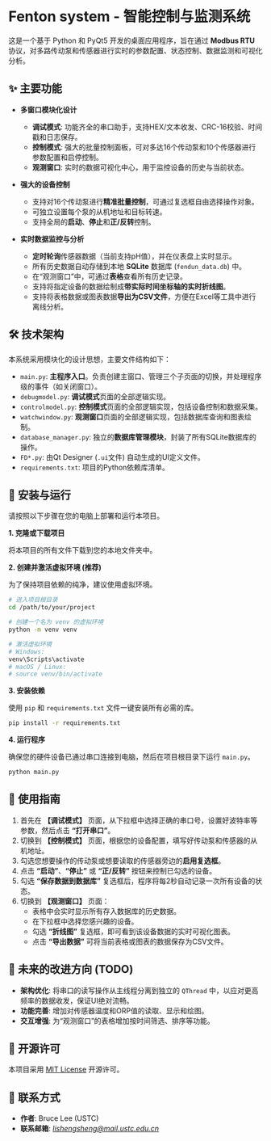 
# Fenton system - 智能控制与监测系统

这是一个基于 Python 和 PyQt5 开发的桌面应用程序，旨在通过 **Modbus RTU** 协议，对多路传动泵和传感器进行实时的参数配置、状态控制、数据监测和可视化分析。

## ✨ 主要功能

  - **多窗口模块化设计**

      - **调试模式**: 功能齐全的串口助手，支持HEX/文本收发、CRC-16校验、时间戳和日志保存。
      - **控制模式**: 强大的批量控制面板，可对多达16个传动泵和10个传感器进行参数配置和启停控制。
      - **观测窗口**: 实时的数据可视化中心，用于监控设备的历史与当前状态。

  - **强大的设备控制**

      - 支持对16个传动泵进行**精准批量控制**，可通过复选框自由选择操作对象。
      - 可独立设置每个泵的从机地址和目标转速。
      - 支持全局的**启动**、**停止**和**正/反转**控制。

  - **实时数据监控与分析**

      - **定时轮询**传感器数据（当前支持pH值），并在仪表盘上实时显示。
      - 所有历史数据自动存储到本地 **SQLite** 数据库 (`fendun_data.db`) 中。
      - 在“观测窗口”中，可通过**表格**查看所有历史记录。
      - 支持将指定设备的数据绘制成**带实际时间坐标轴的实时折线图**。
      - 支持将表格数据或图表数据**导出为CSV文件**，方便在Excel等工具中进行离线分析。

## 🛠️ 技术架构

本系统采用模块化的设计思想，主要文件结构如下：

  - `main.py`: **主程序入口**。负责创建主窗口、管理三个子页面的切换，并处理程序级的事件（如关闭窗口）。
  - `debugmodel.py`: **调试模式**页面的全部逻辑实现。
  - `controlmodel.py`: **控制模式**页面的全部逻辑实现，包括设备控制和数据采集。
  - `watchwindow.py`: **观测窗口**页面的全部逻辑实现，包括数据库查询和图表绘制。
  - `database_manager.py`: 独立的**数据库管理模块**，封装了所有SQLite数据库的操作。
  - `FD*.py`: 由Qt Designer (`.ui`文件) 自动生成的UI定义文件。
  - `requirements.txt`: 项目的Python依赖库清单。

## 🚀 安装与运行

请按照以下步骤在您的电脑上部署和运行本项目。

**1. 克隆或下载项目**

将本项目的所有文件下载到您的本地文件夹中。

**2. 创建并激活虚拟环境 (推荐)**

为了保持项目依赖的纯净，建议使用虚拟环境。

```bash
# 进入项目根目录
cd /path/to/your/project

# 创建一个名为 venv 的虚拟环境
python -m venv venv

# 激活虚拟环境
# Windows:
venv\Scripts\activate
# macOS / Linux:
# source venv/bin/activate
```

**3. 安装依赖**

使用 `pip` 和 `requirements.txt` 文件一键安装所有必需的库。

```bash
pip install -r requirements.txt
```

**4. 运行程序**

确保您的硬件设备已通过串口连接到电脑，然后在项目根目录下运行 `main.py`。

```bash
python main.py
```

## 📖 使用指南

1.  首先在 **【调试模式】** 页面，从下拉框中选择正确的串口号，设置好波特率等参数，然后点击 **“打开串口”**。
2.  切换到 **【控制模式】** 页面，根据您的设备配置，填写好传动泵和传感器的从机地址。
3.  勾选您想要操作的传动泵或想要读取的传感器旁边的**启用复选框**。
4.  点击 **“启动”**、**“停止”** 或 **“正/反转”** 按钮来控制已勾选的设备。
5.  勾选 **“保存数据到数据库”** 复选框后，程序将每2秒自动记录一次所有设备的状态。
6.  切换到 **【观测窗口】** 页面：
      - 表格中会实时显示所有存入数据库的历史数据。
      - 在下拉框中选择您感兴趣的设备。
      - 勾选 **“折线图”** 复选框，即可看到该设备数据的实时可视化图表。
      - 点击 **“导出数据”** 可将当前表格或图表的数据保存为CSV文件。

## 📝 未来的改进方向 (TODO)

  - **架构优化**: 将串口的读写操作从主线程分离到独立的 `QThread` 中，以应对更高频率的数据收发，保证UI绝对流畅。
  - **功能完善**: 增加对传感器温度和ORP值的读取、显示和绘图。
  - **交互增强**: 为“观测窗口”的表格增加按时间筛选、排序等功能。

## 📄 开源许可

本项目采用 [MIT License](https://www.google.com/search?q=LICENSE) 开源许可。

## 📧 联系方式

  - **作者**: Bruce Lee (USTC)
  - **联系邮箱**: *lishengsheng@mail.ustc.edu.cn* 
